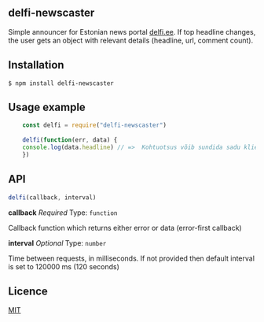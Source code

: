 **delfi-newscaster**
----------------
Simple announcer for Estonian news portal [delfi.ee](http://www.delfi.ee). If top headline changes, the user gets an object with relevant details (headline, url, comment count).

**Installation**
----------------

    $ npm install delfi-newscaster

**Usage example**
---------
```javascript
    const delfi = require("delfi-newscaster")
    
    delfi(function(err, data) {
    console.log(data.headline) // =>  Kohtuotsus võib sundida sadu kliente hanitanud Swedbanki vastutama
    })
```    


**API**
---
```javascript
delfi(callback, interval)
``` 
**callback**
*Required*
Type: `function`  

Callback function which returns either error or data (error-first callback)



**interval**
*Optional*
Type: `number`

Time between requests, in milliseconds. If not provided then default interval is set to 120000 ms (120 seconds)



**Licence**
-------
[MIT](http://vjpr.mit-license.org)